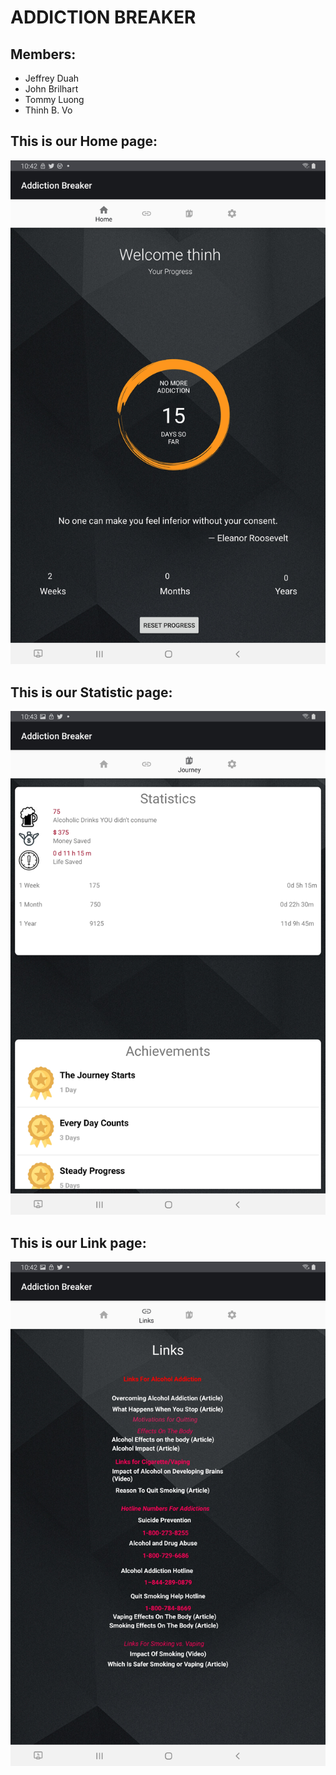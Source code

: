 # ADDICTION BREAKER

## Members:
- Jeffrey Duah
- John Brilhart
- Tommy Luong
- Thinh B. Vo

## This is our Home page:
![Home Page](/imgs/home.jpg)
## This is our Statistic page:
![Statistic Page](/imgs/statistics.jpg)
## This is our Link page:
![Link Page](/imgs/links.jpg)

